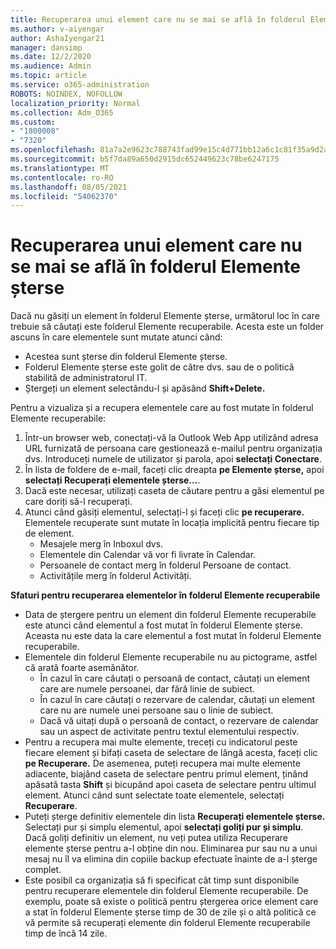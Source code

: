 ```yaml
---
title: Recuperarea unui element care nu se mai se află în folderul Elemente șterse
ms.author: v-aiyengar
author: AshaIyengar21
manager: dansimp
ms.date: 12/2/2020
ms.audience: Admin
ms.topic: article
ms.service: o365-administration
ROBOTS: NOINDEX, NOFOLLOW
localization_priority: Normal
ms.collection: Adm_O365
ms.custom:
- "1800008"
- "7320"
ms.openlocfilehash: 81a7a2e9623c788743fad99e15c4d771bb12a6c1c81f35a9d2a6a0729ecf8db7
ms.sourcegitcommit: b5f7da89a650d2915dc652449623c78be6247175
ms.translationtype: MT
ms.contentlocale: ro-RO
ms.lasthandoff: 08/05/2021
ms.locfileid: "54062370"
---
```

# <a name="recover-an-item-thats-no-longer-in-your-deleted-items-folder"></a>Recuperarea unui element care nu se mai se află în folderul Elemente șterse

Dacă nu găsiți un element în folderul Elemente șterse, următorul loc în care trebuie să căutați este folderul Elemente recuperabile. Acesta este un folder ascuns în care elementele sunt mutate atunci când:
- Acestea sunt șterse din folderul Elemente șterse.
- Folderul Elemente șterse este golit de către dvs. sau de o politică stabilită de administratorul IT.
- Ștergeți un element selectându-l și apăsând **Shift+Delete.**

Pentru a vizualiza și a recupera elementele care au fost mutate în folderul Elemente recuperabile:
1. Într-un browser web, conectați-vă la Outlook Web App utilizând adresa URL furnizată de persoana care gestionează e-mailul pentru organizația dvs. Introduceți numele de utilizator și parola, apoi **selectați Conectare**.
1. În lista de foldere de e-mail, faceți clic dreapta **pe Elemente șterse,** apoi **selectați Recuperați elementele șterse...**.
1. Dacă este necesar, utilizați caseta de căutare pentru a găsi elementul pe care doriți să-l recuperați.
1. Atunci când găsiți elementul, selectați-l și faceți clic **pe recuperare.**
   Elementele recuperate sunt mutate în locația implicită pentru fiecare tip de element.
    - Mesajele merg în Inboxul dvs.
    - Elementele din Calendar vă vor fi livrate în Calendar.
    - Persoanele de contact merg în folderul Persoane de contact.
    - Activitățile merg în folderul Activități.

**Sfaturi pentru recuperarea elementelor în folderul Elemente recuperabile**

- Data de ștergere pentru un element din folderul Elemente recuperabile este atunci când elementul a fost mutat în folderul Elemente șterse. Aceasta nu este data la care elementul a fost mutat în folderul Elemente recuperabile.
- Elementele din folderul Elemente recuperabile nu au pictograme, astfel că arată foarte asemănător.
    - În cazul în care căutați o persoană de contact, căutați un element care are numele persoanei, dar fără linie de subiect.
    - În cazul în care căutați o rezervare de calendar, căutați un element care nu are numele unei persoane sau o linie de subiect.
    - Dacă vă uitați după o persoană de contact, o rezervare de calendar sau un aspect de activitate pentru textul elementului respectiv.
- Pentru a recupera mai multe elemente, treceți cu indicatorul peste fiecare element și bifați caseta de selectare de lângă acesta, faceți clic **pe Recuperare.** De asemenea, puteți recupera mai multe elemente adiacente, biajând caseta de selectare pentru primul element, ținând apăsată tasta **Shift** și bicupând apoi caseta de selectare pentru ultimul element. Atunci când sunt selectate toate elementele, selectați **Recuperare**.
- Puteți șterge definitiv elementele din lista **Recuperați elementele șterse.** Selectați pur și simplu elementul, apoi **selectați goliți pur și simplu**. Dacă goliți definitiv un element, nu veți putea utiliza Recuperare elemente șterse pentru a-l obține din nou. Eliminarea pur sau nu a unui mesaj nu îl va elimina din copiile backup efectuate înainte de a-l șterge complet.
- Este posibil ca organizația să fi specificat cât timp sunt disponibile pentru recuperare elementele din folderul Elemente recuperabile. De exemplu, poate să existe o politică pentru ștergerea orice element care a stat în folderul Elemente șterse timp de 30 de zile și o altă politică ce vă permite să recuperați elemente din folderul Elemente recuperabile timp de încă 14 zile.
